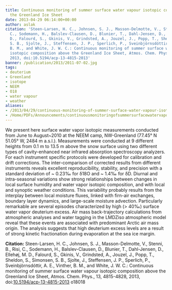 ```yaml
---
title: Continuous monitoring of summer surface water vapour isotopic composition above
  the Greenland Ice Sheet
date: 2013-04-29 06:14:00+00:00
author: aslak
citation: 'Steen-Larsen, H. C., Johnsen, S. J., Masson-Delmotte, V., Stenni, B., Risi,
  C., Sodemann, H., Balslev-Clausen, D., Blunier, T., Dahl-Jensen, D., Ellehøj, M.
  D., Falourd, S., Gkinis, V., Grindsted, A., Jouzel, J., Popp, T., Sheldon, S., Simonsen,
  S. B., Sjolte, J., Steffensen, J. P., Sperlich, P., Sveinbjörnsdóttir, A. E., Vinther,
  B. M., and White, J. W. C.: Continuous monitoring of summer surface water vapour
  isotopic composition above the Greenland Ice Sheet, Atmos. Chem. Phys., 13, 4815-4828,
  2013, doi:10.5194/acp-13-4815-2013'
banner: /publication/2013/2011-07-02.jpg
tags:
- deuterium
- Greenland
- isotope
- NEEM
- O18
- water vapour
- weather
aliases:
- /2013/04/29/continuous-monitoring-of-summer-surface-water-vapour-isotopic-composition-above-the-greenland-ice-sheet/
- /Home/PDFs/Announcements/continuousmonitoringofsummersurfacewatervapourisotopiccompositionabovethegreenlandicesheet
---
```


We present here surface water vapor isotopic measurements conducted from June to August~2010 at the NEEM camp, NW-Greenland (77.45° N 51.05° W, 2484 m a.s.l.). Measurements were conducted at 9 different heights from 0.1 m to 13.5 m above the snow surface using two different types of cavity-enhanced near infrared absorption spectroscopy analyzers. For each instrument specific protocols were developed for calibration and drift corrections.  <!--more--> The inter-comparison of corrected results from different instruments reveals excellent reproducibility, stability, and precision with a standard deviation of ~ 0.23‰ for δ18O and ~ 1.4‰ for δD. Diurnal and intra-seasonal variations show strong relationships between changes in local surface humidity and water vapor isotopic composition, and with local and synoptic weather conditions. This variability probably results from the interplay between local moisture fluxes, linked with firn-air exchanges, boundary layer dynamics, and large-scale moisture advection. Particularly remarkable are several episodes characterized by high (> 40‰) surface water vapor deuterium excess. Air mass back-trajectory calculations from atmospheric analyses and water tagging in the LMDZiso atmospheric model reveal that these events are associated with predominant Arctic air mass origin. The analysis suggests that high deuterium excess levels are a result of strong kinetic fractionation during evaporation at the sea ice margin.

**Citation:** Steen-Larsen, H. C., Johnsen, S. J., Masson-Delmotte, V., Stenni, B., Risi, C., Sodemann, H., Balslev-Clausen, D., Blunier, T., Dahl-Jensen, D., Ellehøj, M. D., Falourd, S., Gkinis, V., Grindsted, A., Jouzel, J., Popp, T., Sheldon, S., Simonsen, S. B., Sjolte, J., Steffensen, J. P., Sperlich, P., Sveinbjörnsdóttir, A. E., Vinther, B. M., and White, J. W. C.: Continuous monitoring of summer surface water vapour isotopic composition above the Greenland Ice Sheet, Atmos. Chem. Phys., 13, 4815-4828, 2013, doi:[10.5194/acp-13-4815-2013](http://dx.doi.org/10.5194/acp-13-4815-2013) o18018